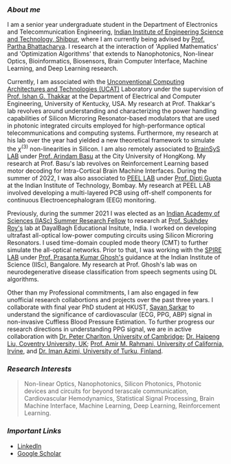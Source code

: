### ***About me***

I am a senior year undergraduate student in the Department of Electronics and Telecommunication Engineering, [Indian Institute of Engineering Science and Technology, Shibpur](https://www.iiests.ac.in/), where I am currently being advised by [Prof. Partha Bhattacharya](https://www.iiests.ac.in/IIEST/Faculty/telecom-pb). I research at the interaction of 'Applied Mathematics' and 'Optimization Algorithms' that extends to Nanophotonics, Non-linear Optics, Bioinformatics, Biosensors, Brain Computer Interface, Machine Learning, and Deep Learning research.

Currently, I am associated with the [Unconventional Computing Architectures and Technologies (UCAT)](https://ithakkar.engr.uky.edu/students) Laboratory under the supervision of [Prof. Ishan G. Thakkar](https://ithakkar.engr.uky.edu/) at the Department of Electrical and Computer Engineering, University of Kentucky, USA. My research at Prof. Thakkar's lab revolves around understanding and characterizing the power handling capabilities of Silicon Microring Resonator-based modulators that are used in photonic integrated circuits employed for high-performance optical telecommunications and computing systems. Furthermore, my research at his lab over the year had yielded a new theoretical framework to simulate the $\chi^{(3)}$ non-linearities in Silicon. I am also remotely associated to [BrainSyS LAB](https://sites.google.com/view/brainsyslab/home) under [Prof. Arindam Basu](https://www.cityu.edu.hk/stfprofile/arinbasu.htm) at the City University of HongKong. My research at Prof. Basu's lab revolves on Reinforcement Learning based motor decoding for Intra-Cortical Brain Machine Interfaces. During the summer of 2022, I was also associated to [PEEL LAB](https://sites.google.com/site/plasticoptoelectronicslab/home) under [Prof. Dipti Gupta](https://www.iitb.ac.in/mems/en/prof-dipti-gupta-0) at the Indian Institute of Technology, Bombay. My research at PEEL LAB involved developing a multi-layered PCB using off-shelf components for continuous Electroencephalogram (EEG) monitoring. 

Previously, during the summer 2021 I was elected as an [Indian Academy of Sciences (IASc) Summer Research Fellow](https://webjapps.ias.ac.in/fellowship2021/lists/selectedList.jsp) to research at [Prof. Sukhdev Roy's](https://www.dei.ac.in/dei/science/index.php/phy-faculty/90-physicsfaculty/130-dr-sukhdev-roy) lab at DayalBagh Educational Insitute, India. I worked on developing ultrafast all-optical low-power computing circuits using Silicon Microring Resonators. I used time-domain coupled mode theory (CMT) to further simulate the all-optical networks. Prior to that, I was working with the [SPIRE LAB](https://www.linkedin.com/company/spire-lab/?originalSubdomain=in) under [Prof. Prasanta Kumar Ghosh's](https://ee.iisc.ac.in/~prasantg/) guidance at the Indian Institute of Science (IISc), Bangalore. My research at Prof. Ghosh's lab was on neurodegenerative disease classification from speech segments using DL algorithms. 

Other than my Professional commitments, I am also engaged in few unofficial research collabortions and projects over the past three years. I collaborate with final year PhD student at HKUST, [Sayan Sarkar](https://ipel.home.ece.ust.hk/people/ssarkar.html) to understand the significance of cardiovascular (ECG, PPG, ABP) signal in non-invasive Cuffless Blood Pressure Estimation. To further progress our research directions in understanding PPG signal, we are in active collaboration with [Dr. Peter Charlton, University of Cambridge](https://www.phpc.cam.ac.uk/people/pcu-group/researchers/peter-charlton/); [Dr. Haipeng Liu, Coventry University, UK](https://pureportal.coventry.ac.uk/en/persons/haipeng-liu); [Prof. Amir M. Rahmani, University of California, Irvine](https://www.ics.uci.edu/~amirr1/), and [Dr. Iman Azimi, University of Turku, Finland](https://users.utu.fi/imaazi/).


### ***Research Interests***
> Non-linear Optics, Nanophotonics, Silicon Photonics, Photonic devices and circuits for beyond terascale communication, Cardiovascular Hemodynamics, Statistical Signal Processing, Brain Machine Interface, Machine Learning, Deep Learning, Reinforcement Learning.


### ***Important Links***
- [LinkedIn](https://www.linkedin.com/in/aayushmanghosh01/)
- [Google Scholar](https://scholar.google.com/citations?user=VT3sKWUAAAAJ&hl=en)
